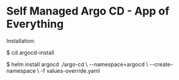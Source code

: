 # Self Managed Argo CD - App of Everything

Installation:

$ cd argocd-install

$ helm install argocd ./argo-cd \\
    --namespace=argocd \\
    --create-namespace \\
    -f values-override.yaml
